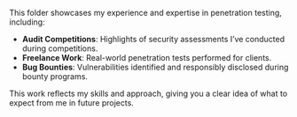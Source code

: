 
This folder showcases my experience and expertise in penetration testing, including:  
- **Audit Competitions**: Highlights of security assessments I’ve conducted during competitions.  
- **Freelance Work**: Real-world penetration tests performed for clients.  
- **Bug Bounties**: Vulnerabilities identified and responsibly disclosed during bounty programs.  

This work reflects my skills and approach, giving you a clear idea of what to expect from me in future projects.  
